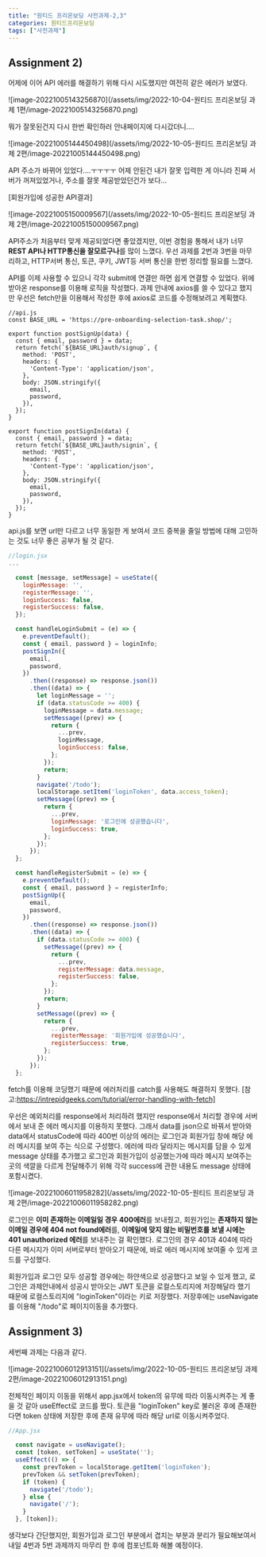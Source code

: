 ```yaml
---
title: "원티드 프리온보딩 사전과제-2,3"
categories: 원티드프리온보딩
tags: ["사전과제"]
---
```


## Assignment 2)



어제에 이어 API 에러를 해결하기 위해 다시 시도했지만 여전히 같은 에러가 보였다. 

![image-20221005143256870](/assets/img/2022-10-04-원티드 프리온보딩 과제 1편/image-20221005143256870.png)



뭐가 잘못된건지 다시 한번 확인하러 안내페이지에 다시갔더니....

![image-20221005144450498](/assets/img/2022-10-05-원티드 프리온보딩 과제 2편/image-20221005144450498.png)

API 주소가 바뀌어 있었다....ㅜㅜㅜㅜ 어제 안된건 내가 잘못 입력한 게 아니라 진짜 서버가 꺼져있었거나, 주소를 잘못 제공받았던건가 보다...



[회원가입에 성공한 API결과]

![image-20221005150009567](/assets/img/2022-10-05-원티드 프리온보딩 과제 2편/image-20221005150009567.png)

 API주소가 처음부터 맞게 제공되었다면 좋았겠지만, 이번 경험을 통해서 내가 너무 **REST API나 HTTP통신을 잘모르구나**를 많이 느꼈다. 우선 과제를 2번과 3번을 마무리하고, HTTP서버 통신, 토큰, 쿠키, JWT등 서버 통신을 한번 정리할 필요를 느꼈다.



 API를 이제 사용할 수 있으니 각각 submit에 연결만 하면 쉽게 연결할 수 있었다. 위에 받아온 response를 이용해 로직을 작성했다. 과제 안내에 axios를 쓸 수 있다고 했지만 우선은 fetch만을 이용해서 작성한 후에 axios로 코드를 수정해보려고 계획했다.

```javscript
//api.js
const BASE_URL = 'https://pre-onboarding-selection-task.shop/';

export function postSignUp(data) {
  const { email, password } = data;
  return fetch(`${BASE_URL}auth/signup`, {
    method: 'POST',
    headers: {
      'Content-Type': 'application/json',
    },
    body: JSON.stringify({
      email,
      password,
    }),
  });
}

export function postSignIn(data) {
  const { email, password } = data;
  return fetch(`${BASE_URL}auth/signin`, {
    method: 'POST',
    headers: {
      'Content-Type': 'application/json',
    },
    body: JSON.stringify({
      email,
      password,
    }),
  });
}

```

api.js를 보면 url만 다르고 너무 동일한 게 보여서 코드 중복을 줄일 방법에 대해 고민하는 것도 너무 좋은 공부가 될 것 같다.



```javascript
//login.jsx
...

  const [message, setMessage] = useState({
    loginMessage: '',
    registerMessage: '',
    loginSuccess: false,
    registerSuccess: false,
  });

  const handleLoginSubmit = (e) => {
    e.preventDefault();
    const { email, password } = loginInfo;
    postSignIn({
      email,
      password,
    })
      .then((response) => response.json())
      .then((data) => {
        let loginMessage = '';
        if (data.statusCode >= 400) {
          loginMessage = data.message;
          setMessage((prev) => {
            return {
              ...prev,
              loginMessage,
              loginSuccess: false,
            };
          });
          return;
        }
        navigate('/todo');
        localStorage.setItem('loginToken', data.access_token);
        setMessage((prev) => {
          return {
            ...prev,
            loginMessage: '로그인에 성공했습니다',
            loginSuccess: true,
          };
        });
      });
  };

  const handleRegisterSubmit = (e) => {
    e.preventDefault();
    const { email, password } = registerInfo;
    postSignUp({
      email,
      password,
    })
      .then((response) => response.json())
      .then((data) => {
        if (data.statusCode >= 400) {
          setMessage((prev) => {
            return {
              ...prev,
              registerMessage: data.message,
              registerSuccess: false,
            };
          });
          return;
        }
        setMessage((prev) => {
          return {
            ...prev,
            registerMessage: '회원가입에 성공했습니다',
            registerSuccess: true,
          };
        });
      });
  };

```



 fetch를 이용해 코딩했기 때문에 에러처리를 catch를 사용해도 해결하지 못했다. [참고:https://intrepidgeeks.com/tutorial/error-handling-with-fetch]

 우선은 예외처리를 response에서 처리하려 했지만 response에서 처리할 경우에 서버에서 보내 준 에러 메시지를 이용하지 못했다. 그래서 data를 json으로 바꿔서 받아와 data에서 statusCode에 따라 400번 이상의 에러는 로그인과 회원가입 창에 해당 에러 메시지를 보여 주는 식으로 구성했다. 에러에 따라 달라지는 메시지를 담을 수 있게 message 상태를 추가했고 로그인과 회원가입이 성공했는가에 따라 메시지 보여주는 곳의 색깔을 다르게 전달해주기 위해 각각 success에 관한 내용도 message 상태에  포함시켰다.

![image-20221006011958282](/assets/img/2022-10-05-원티드 프리온보딩 과제 2편/image-20221006011958282.png)

 

 로그인은 **이미 존재하는 이메일일 경우 400에러**를 보내줬고, 회원가입는 **존재하지 않는 이메일 경우에 404 not found에러**를, **이메일에 맞지 않는 비밀번호를 보낼 시에는 401 unauthorized 에러**를 보내주는 걸 확인했다. 로그인의 경우 401과 404에 따라 다른 메시지가 이미 서버로부터 받아오기 때문에, 바로 에러 메시지에 보여줄 수 있게 코드를 구성했다. 

 회원가입과 로그인 모두 성공할 경우에는 하얀색으로 성공했다고 보일 수 있게 했고, 로그인은 과제안내에서 성공시 받아오는 JWT 토큰을 로컬스토리지에 저장해달라 했기 때문에 로컬스토리지에 "loginToken"이라는 키로 저장했다. 저장후에는 useNavigate를 이용해 "/todo"로 페이지이동을 추가했다. 



## Assignment 3)

세번째 과제는 다음과 같다.

![image-20221006012913151](/assets/img/2022-10-05-원티드 프리온보딩 과제 2편/image-20221006012913151.png)

전체적인 페이지 이동을 위해서 app.jsx에서 token의 유무에 따라 이동시켜주는 게 좋을 것 같아 useEffect로 코드를 짰다. 토큰을 "loginToken" key로 불러온 후에 존재한다면 token 상태에 저장한 후에 존재 유무에 따라 해당 url로 이동시켜주었다.

```javascript
//App.jsx  

  const navigate = useNavigate();
  const [token, setToken] = useState('');
  useEffect(() => {
    const prevToken = localStorage.getItem('loginToken');
    prevToken && setToken(prevToken);
    if (token) {
      navigate('/todo');
    } else {
      navigate('/');
    }
  }, [token]);
```



 생각보다 간단했지만, 회원가입과 로그인 부분에서 겹치는 부분과 분리가 필요해보여서 내일 4번과 5번 과제까지 마무리 한 후에 컴포넌트화 해볼 예정이다.